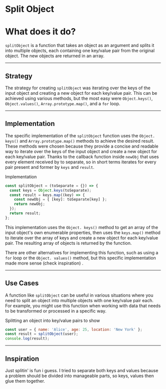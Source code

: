 # Split Object

# What does it do?

`splitObject` is a function that takes an object as an argument and splits it
into multiple objects, each containing one key/value pair from the original
object. The new objects are returned in an array.

---

## Strategy

The strategy for creating `splitObject` was iterating over the keys of the input
object and creating a new object for each key/value pair. This can be achieved
using various methods, but the most easy were `Object.keys()`,
`Object.values()`, `Array.prototype.map()`, and a `for` loop.

---

## Implementation

The specific implementation of the `splitObject` function uses the
`Object. keys()` and `Array.prototype.map()` methods to achieve the desired
result. These methods were chosen because they provide a concise and readable
way to iterate over the keys of the input object and create a new object for
each key/value pair. Thanks to the callback function inside `newObj` that uses
every element received by to separate, so in short terms iterates for every pair
present and former by `keys` and `result`.

Implementation

```javascript
const splitObject = (toSeparate = {}) => {
  const keys = Object.keys(toSeparate);
  const result = keys.map((key) => {
    const newObj = { [key]: toSeparate[key] };
    return newObj;
  });
  return result;
};
```

This implementation uses the `Object. keys()` method to get an array of the
input object's own enumerable properties, then uses the `keys.map()` method to
iterate over the array of keys and create a new object for each key/value pair.
The resulting array of objects is returned by the function.

There are other alternatives for implementing this function, such as using a
`for` loop or the `Object. values()` method, but this specific implementation
made more sense (check inspiration) .

---

## Use Cases

A function like `splitObject` can be useful in various situations where you need
to split an object into multiple objects with one key/value pair each. For
example, you might use this function when working with data that needs to be
transformed or processed in a specific way.

Splitting an object into key/value pairs to show

```javascript
const user = { name: 'Alice', age: 25, location: 'New York' };
const result = splitObject(user);
console.log(result);
```

---

## Inspiration

Just splitin' is fun i guess. I tried to separate both keys and values because a
problem should be divided into manageable parts, so keys, values then glue them
together.
